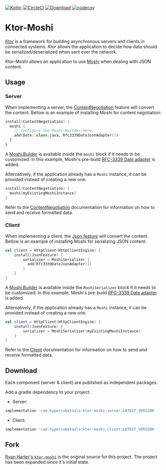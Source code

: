 [![Kotlin](https://img.shields.io/badge/kotlin-1.3.72-blue.svg)](http://kotlinlang.org)
[![CircleCI](https://circleci.com/gh/plannigan/ktor-moshi.svg?style=svg)](https://circleci.com/gh/plannigan/ktor-moshi)
[![Download](https://api.bintray.com/packages/plannigan/com.hypercubetools/ktor-moshi-server/images/download.svg)](https://bintray.com/plannigan/com.hypercubetools/ktor-moshi-server/_latestVersion)
[![codecov](https://codecov.io/gh/plannigan/ktor-moshi/branch/main/graph/badge.svg)](https://codecov.io/gh/plannigan/ktor-moshi)

# Ktor-Moshi

[Ktor][ktor] is a framework for building asynchronous servers and clients in connected systems. Ktor allows the
application to decide how data should be serialized/deserialized when sent over the network.

Ktor-Moshi allows an application to use [Moshi][moshi] when dealing with JSON content.

## Usage

### Server

When implementing a server, the [ContentNegotiation][content_negotiation] feature will convert the content. Bellow is
an example of installing Moshi for content negotiation:

```kotlin
install(ContentNegotiation) {
  moshi {
    // Configure the Moshi.Builder here.
    add(Date::class.java, Rfc3339DateJsonAdapter())
  }
}
```

A [Moshi.Builder][moshi_builder] is available inside the `moshi` block if it needs to be customized. In this example,
Moshi's pre-build [RFC-3339 Date adapter][date_adapter] is added.

Alternatively, if the application already has a `Moshi` instance, it can be provided instead of creating a new one.

```kotlin
install(ContentNegotiation) {
  moshi(myExistingMoshiInstance)
}
```

Refer to the [ContentNegotiation][content_negotiation] documentation for information on how to send and receive
formatted data.

### Client

When implementing a client, the [Json feature][json_feature] will convert the content. Bellow is
an example of installing Moshi for serializing JSON content:

```kotlin
val client = HttpClient(HttpClientEngine) {
    install(JsonFeature) {
        serializer = MoshiSerializer {
          add(Rfc3339DateJsonAdapter())
        }
    }
}
```

A [Moshi.Builder][moshi_builder] is available inside the `MoshiSerializer` block if it needs to be customized. In this
example, Moshi's pre-build [RFC-3339 Date adapter][date_adapter] is added.

Alternatively, if the application already has a `Moshi` instance, it can be provided instead of creating a new one.

```kotlin
val client = HttpClient(HttpClientEngine) {
    install(JsonFeature) {
        serializer = MoshiSerializer(myExistingMoshiInstance)
    }
}
```

Refer to the [Client][client_calls] documentation for information on how to send and receive formatted data.

## Download

Each component (server & client) are published as independent packages.

Add a gradle dependency to your project:

* Server:

```groovy
implementation 'com.hypercubetools:ktor-moshi-server:LATEST_VERSION'
```

* Client:

```groovy
implementation 'com.hypercubetools:ktor-moshi-client:LATEST_VERSION'
```

## Fork

[Ryan Harter's `ktor-moshi`][old_repo] is the original source for this project. The project has been expanded since it's
initial state.

[ktor]: https://ktor.io/
[moshi]: https://github.com/square/moshi/
[content_negotiation]: http://ktor.io/servers/features/content-negotiation.html
[moshi_builder]: http://square.github.io/moshi/1.x/moshi/com/squareup/moshi/Moshi.Builder.html
[date_adapter]: https://github.com/square/moshi/tree/master/adapters#adapters
[json_feature]: https://ktor.io/clients/http-client/features/json-feature.html
[client_calls]: https://ktor.io/clients/index.html#calls-requests-and-responses
[old_repo]: https://github.com/rharter/ktor-moshi
